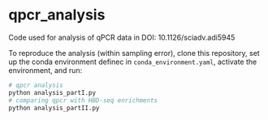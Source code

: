 # qpcr_analysis
Code used for analysis of qPCR data in DOI: 10.1126/sciadv.adi5945

To reproduce the analysis (within sampling error), clone this repository,
set up the conda environment definec in `conda_environment.yaml`,
activate the environment,
and run:

```bash
# qpcr analysis
python analysis_partI.py
# comparing qpcr with HBD-seq enrichments
python analysis_partII.py
```
